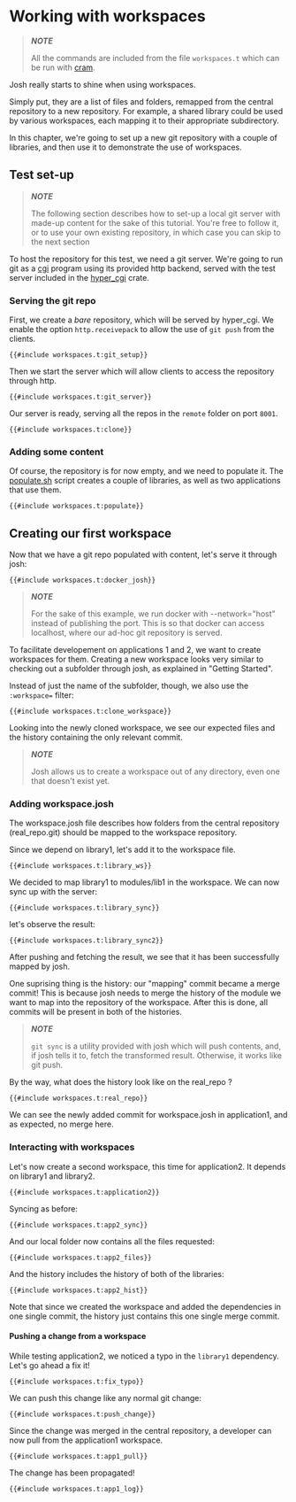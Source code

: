 # Working with workspaces

> ***NOTE***
>
> All the commands are included from the file `workspaces.t`
> which can be run with [cram](https://bitheap.org/cram/).

Josh really starts to shine when using workspaces.

Simply put, they are a list of files and folders, remapped from the central repository
to a new repository.
For example, a shared library could be used by various workspaces, each mapping it to
their appropriate subdirectory.

In this chapter, we're going to set up a new git repository with a couple of libraries,
and then use it to demonstrate the use of workspaces.

## Test set-up

> ***NOTE***
>
> The following section describes how to set-up a local git server with made-up content
> for the sake of this tutorial.
> You're free to follow it, or to use your own existing repository, in which case you
> can skip to the next section

To host the repository for this test, we need a git server.
We're going to run git as a [cgi](https://en.wikipedia.org/wiki/Common_Gateway_Interface)
program using its provided http backend, served with the test server included in
the [hyper\_cgi](https://crates.io/crates/hyper_cgi) crate.

### Serving the git repo
First, we create a *bare* repository, which will be served by hyper\_cgi. We enable
the option `http.receivepack` to allow the use of `git push` from the clients.

```shell
{{#include workspaces.t:git_setup}}
```

Then we start the server which will allow clients to access the repository through
http.

```shell
{{#include workspaces.t:git_server}}
```

Our server is ready, serving all the repos in the `remote` folder on port `8001`.

```shell
{{#include workspaces.t:clone}}
```

### Adding some content
Of course, the repository is for now empty, and we need to populate it.
The [populate.sh](populate.sh) script creates a couple of libraries, as well as two applications that use
them.

```shell
{{#include workspaces.t:populate}}
```

## Creating our first workspace
Now that we have a git repo populated with content, let's serve it through josh:

```shell
{{#include workspaces.t:docker_josh}}
```

> ***NOTE***
>
> For the sake of this example, we run docker with --network="host" instead of publishing the port.
> This is so that docker can access localhost, where our ad-hoc git repository is served.

To facilitate developement on applications 1 and 2, we want to create workspaces for them.
Creating a new workspace looks very similar to checking out a subfolder through josh, as explained
in "Getting Started".

Instead of just the name of the subfolder, though, we also use the `:workspace=` filter:

```shell
{{#include workspaces.t:clone_workspace}}
```

Looking into the newly cloned workspace, we see our expected files and the history containing the
only relevant commit.

> ***NOTE***
>
> Josh allows us to create a workspace out of any directory, even one that doesn't exist yet.

### Adding workspace.josh

The workspace.josh file describes how folders from the central repository (real\_repo.git)
should be mapped to the workspace repository.

Since we depend on library1, let's add it to the workspace file.

```shell
{{#include workspaces.t:library_ws}}
```

We decided to map library1 to modules/lib1 in the workspace.
We can now sync up with the server:

```shell
{{#include workspaces.t:library_sync}}
```

let's observe the result:

```shell
{{#include workspaces.t:library_sync2}}
```

After pushing and fetching the result, we see that it has been successfully mapped by josh.

One suprising thing is the history: our "mapping" commit became a merge commit!
This is because josh needs to merge the history of the module we want to map into the
repository of the workspace.
After this is done, all commits will be present in both of the histories.

> ***NOTE***
>
> `git sync` is a utility provided with josh which will push contents, and, if josh tells
> it to, fetch the transformed result. Otherwise, it works like git push.

By the way, what does the history look like on the real\_repo ?

```shell
{{#include workspaces.t:real_repo}}
```

We can see the newly added commit for workspace.josh in application1, and as expected,
no merge here.

### Interacting with workspaces

Let's now create a second workspace, this time for application2.
It depends on library1 and library2.

```shell
{{#include workspaces.t:application2}}
```

Syncing as before:

```shell
{{#include workspaces.t:app2_sync}}
```

And our local folder now contains all the files requested:

```shell
{{#include workspaces.t:app2_files}}
```

And the history includes the history of both of the libraries:

```shell
{{#include workspaces.t:app2_hist}}
```

Note that since we created the workspace and added the dependencies in one single commit,
the history just contains this one single merge commit.

#### Pushing a change from a workspace

While testing application2, we noticed a typo in the `library1` dependency.
Let's go ahead a fix it!

```shell
{{#include workspaces.t:fix_typo}}
```

We can push this change like any normal git change:

```shell
{{#include workspaces.t:push_change}}
```

Since the change was merged in the central repository, 
a developer can now pull from the application1 workspace.

```shell
{{#include workspaces.t:app1_pull}}
```

The change has been propagated!

```shell
{{#include workspaces.t:app1_log}}
```
